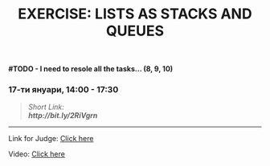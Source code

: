 <h1 align="center">EXERCISE: LISTS AS STACKS AND QUEUES</h1>
    <br>

<p><b>#TODO - I need to resole all the tasks... (8, 9, 10) </b></p>

<h3>17-ти януари, 14:00 - 17:30</h3>

<blockquote>
    <i>
        Short Link: <br> 
        <b>
            http://bit.ly/2RiVgrn
        </b> 
    </i>
</blockquote>

<hr>

<p>
    Link for Judge: <a href="https://judge.softuni.bg/Contests/Compete/Index/1831#0">Click here</a>
</p>

<p>
    Video: <a href="https://www.youtube.com/watch?v=xqzzBdPjk9M&list=PLdu5EMqCM5n_VJYA0vOGaaFmuucMciBtQ&index=3&t=0s">Click here</a>
</p>
